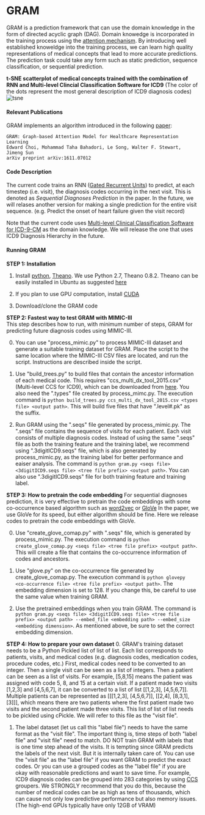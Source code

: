 GRAM
=========================================

GRAM is a prediction framework that can use the domain knowledge in the form of directed acyclic graph (DAG).
Domain knowedge is incorporated in the training process using the [attention mechanism](https://arxiv.org/abs/1409.0473). 
By introducing well established knoweldge into the training process, we can learn high quality representations of medical concepts that lead to more accurate predictions. 
The prediction task could take any form such as static prediction, sequence classification, or sequential prediction.

**t-SNE scatterplot of medical concepts trained with the combination of RNN and Multi-level Clincial Classification Software for ICD9** (The color of the dots represent the most general description of ICD9 diagnosis codes)
![tsne](http://www.cc.gatech.edu/~echoi48/images/gram_tsne.png "t-SNE scatterplot of medical concepts trained with the combination of RNN and Multi-level Clincial Classification Software for ICD9")

#### Relevant Publications

GRAM implements an algorithm introduced in the following [paper](https://arxiv.org/abs/1611.07012):

	GRAM: Graph-based Attention Model for Healthcare Representation Learning
	Edward Choi, Mohammad Taha Bahadori, Le Song, Walter F. Stewart, Jimeng Sun  
	arXiv preprint arXiv:1611.07012

#### Code Description

The current code trains an RNN ([Gated Recurrent Units](https://arxiv.org/abs/1406.1078)) to predict, at each timestep (i.e. visit), the diagnosis codes occurring in the next visit.
This is denoted as *Sequential Diagnoses Prediction* in the paper. 
In the future, we will relases another version for making a single prediction for the entire visit sequence. (e.g. Predict the onset of heart failure given the visit record)

Note that the current code uses [Multi-level Clinical Classification Software for ICD-9-CM](https://www.hcup-us.ahrq.gov/toolssoftware/ccs/ccs.jsp) as the domain knowledge.
We will release the one that uses ICD9 Diagnosis Hierarchy in the future.
	
#### Running GRAM

**STEP 1: Installation**  

1. Install [python](https://www.python.org/), [Theano](http://deeplearning.net/software/theano/index.html). We use Python 2.7, Theano 0.8.2. Theano can be easily installed in Ubuntu as suggested [here](http://deeplearning.net/software/theano/install_ubuntu.html#install-ubuntu)

2. If you plan to use GPU computation, install [CUDA](https://developer.nvidia.com/cuda-downloads)

3. Download/clone the GRAM code  

**STEP 2: Fastest way to test GRAM with MIMIC-III**  
This step describes how to run, with minimum number of steps, GRAM for predicting future diagnosis codes using MIMIC-III. 

0. You can use "process_mimic.py" to process MIMIC-III dataset and generate a suitable training dataset for GRAM. 
Place the script to the same location where the MIMIC-III CSV files are located, and run the script. 
Instructions are described inside the script. 

1. Use "build_trees.py" to build files that contain the ancestor information of each medical code. 
This requires "ccs_multi_dx_tool_2015.csv" (Multi-level CCS for ICD9), which can be downloaded from 
[here](https://www.hcup-us.ahrq.gov/toolssoftware/ccs/Multi_Level_CCS_2015.zip).
You also need the ".types" file created by process_mimc.py.
The execution command is `python build_trees.py ccs_multi_dx_tool_2015.csv <types file> <output path>`. 
This will build five files that have ".level#.pk" as the suffix.

2. Run GRAM using the ".seqs" file generated by process_mimic.py. 
The ".seqs" file contains the sequence of visits for each patient. Each visit consists of multiple diagnosis codes.
Instead of using the same ".seqs" file as both the training feature and the training label, 
we recommend using ".3digitICD9.seqs" file, which is also generated by process_mimic.py, as the training label for better performance and eaiser analysis.
The command is `python gram.py <seqs file> <3digitICD9.seqs file> <tree file prefix> <output path>`. 
You can also use ".3digitICD9.seqs" file for both training feature and training label.

**STEP 3: How to pretrain the code embedding**
For sequential diagnoses prediction, it is very effective to pretrain the code embeddings with some co-occurrence based algorithm such as [word2vec](http://papers.nips.cc/paper/5021-distributed-representations-of-words-and-phrases-and-their-compositionality) or [GloVe](http://nlp.stanford.edu/projects/glove/)
In the paper, we use GloVe for its speed, but either algorithm should be fine.
Here we release codes to pretrain the code embeddings with GloVe.

0. Use "create_glove_comap.py" with ".seqs" file, which is generated by process_mimic.py.
The execution command is `python create_glove_comap.py <seqs file> <tree file prefix> <output path>`.
This will create a file that contains the co-occurrence information of codes and ancestors.

1. Use "glove.py" on the co-occurrence file generated by create_glove_comap.py.
The execution command is `python glovepy <co-occurrence file> <tree file prefix> <output path>`.
The embedding dimension is set to 128. If you change this, be careful to use the same value when training GRAM.

2. Use the pretrained embeddings when you train GRAM.
The command is `python gram.py <seqs file> <3digitICD9.seqs file> <tree file prefix> <output path> --embed_file <embedding path> --embed_size <embedding dimension>`.
As mentioned above, be sure to set the correct embedding dimension.

**STEP 4: How to prepare your own dataset**
0. GRAM's training dataset needs to be a Python Pickled list of list of list. Each list corresponds to patients, visits, and medical codes (e.g. diagnosis codes, medication codes, procedure codes, etc.)
First, medical codes need to be converted to an integer. Then a single visit can be seen as a list of integers. Then a patient can be seen as a list of visits.
For example, [5,8,15] means the patient was assigned with code 5, 8, and 15 at a certain visit.
If a patient made two visits [1,2,3] and [4,5,6,7], it can be converted to a list of list [[1,2,3], [4,5,6,7]].
Multiple patients can be represented as [[[1,2,3], [4,5,6,7]], [[2,4], [8,3,1], [3]]], which means there are two patients where the first patient made two visits and the second patient made three visits.
This list of list of list needs to be pickled using cPickle. We will refer to this file as the "visit file".

1. The label dataset (let us call this "label file") needs to have the same format as the "visit file".
The important thing is, time steps of both "label file" and "visit file" need to match. DO NOT train GRAM with labels that is one time step ahead of the visits. It is tempting since GRAM predicts the labels of the next visit. But it is internally taken care of.
You can use the "visit file" as the "label file" if you want GRAM to predict the exact codes. 
Or you can use a grouped codes as the "label file" if you are okay with reasonable predictions and want to save time. 
For example, ICD9 diagnosis codes can be grouped into 283 categories by using [CCS](https://www.hcup-us.ahrq.gov/toolssoftware/ccs/ccs.jsp) groupers. 
We STRONGLY recommend that you do this, because the number of medical codes can be as high as tens of thousands, 
which can cause not only low predictive performance but also memory issues. (The high-end GPUs typically have only 12GB of VRAM)
